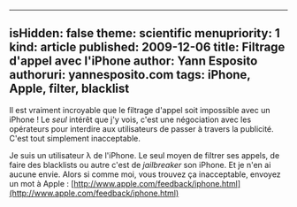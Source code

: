 -----
isHidden:       false
theme: scientific
menupriority:   1
kind:           article
published: 2009-12-06
title: Filtrage d'appel avec l'iPhone
author: Yann Esposito
authoruri: yannesposito.com
tags:  iPhone, Apple, filter, blacklist
-----

Il est vraiment incroyable que le filtrage d'appel soit impossible avec un iPhone ! Le *seul* intérêt que j'y vois, c'est une négociation avec les opérateurs pour interdire aux utilisateurs de passer à travers la publicité. C'est tout simplement inacceptable.

Je suis un utilisateur λ de l'iPhone. Le seul moyen de filtrer ses appels, de faire des blacklists ou autre c'est de *jailbreaker* son iPhone. Et je n'en ai aucune envie. Alors si comme moi, vous trouvez ça inacceptable, envoyez un mot à Apple : [http://www.apple.com/feedback/iphone.html](http://www.apple.com/feedback/iphone.html)

